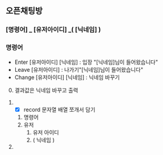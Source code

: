 ## 오픈채팅방

### [명령어] _ [유저아이디] _( [닉네임] )

### 명령어

- Enter [유저아이디] [닉네임] : 입장 "[닉네임]님이 들어왔습니다"
- Leave [유저아이디] : 나가기"[닉네임]님이 들어왔습니다"
- Change [유저아이디] [닉네임] : 닉네임 바꾸기

0. 결과값은 닉네임 바꾸고 출력


1. * [x] record 문자열 배열 쪼개서 담기
    1. 명령어
    2. 유저
       1. 유저 아이디
       2. ( 닉네임 )
2. 
